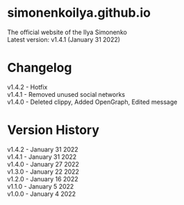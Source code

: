 # simonenkoilya.github.io
The official website of the Ilya Simonenko  
Latest version: v1.4.1 (January 31 2022)  

# Changelog
v1.4.2 - Hotfix  
v1.4.1 - Removed unused social networks  
v1.4.0 - Deleted clippy, Added OpenGraph, Edited message  

# Version History
v1.4.2 - January 31 2022  
v1.4.1 - January 31 2022  
v1.4.0 - January 27 2022  
v1.3.0 - January 22 2022  
v1.2.0 - January 16 2022  
v1.1.0 - January 5 2022  
v1.0.0 - January 4 2022  
